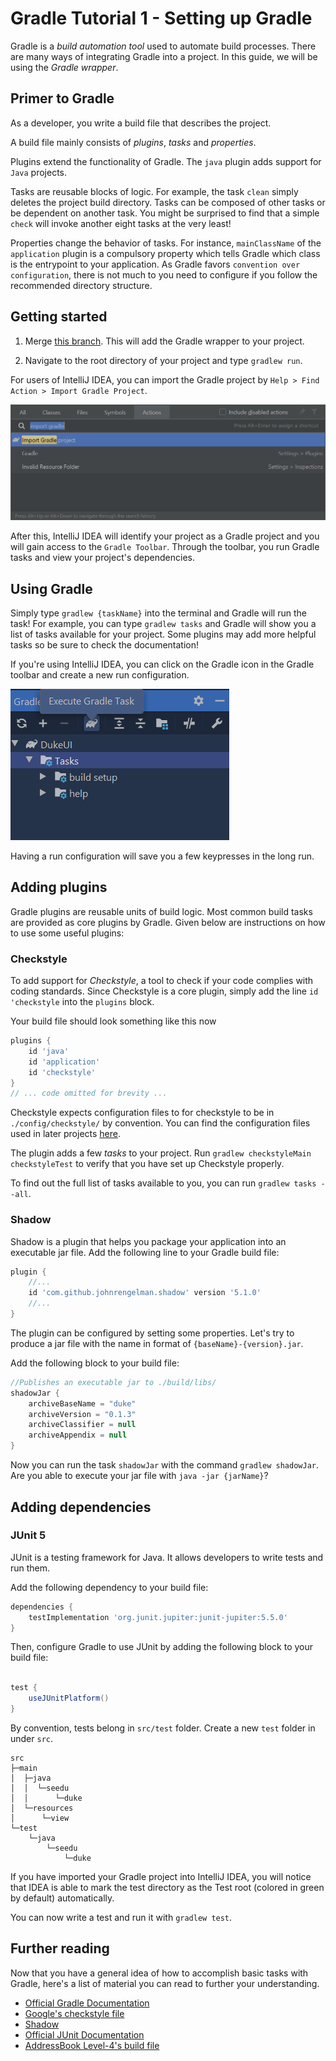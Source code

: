 # Gradle Tutorial 1 - Setting up Gradle

Gradle is a _build automation tool_ used to automate build processes.
There are many ways of integrating Gradle into a project.
In this guide, we will be using the _Gradle wrapper_.

## Primer to Gradle

As a developer, you write a build file that describes the project. 
 
A build file mainly consists of _plugins_, _tasks_ and _properties_. 

Plugins extend the functionality of Gradle. The `java` plugin adds support for `Java` projects.

Tasks are reusable blocks of logic. 
For example, the task `clean` simply deletes the project build directory. 
Tasks can be composed of other tasks or be dependent on another task. 
You might be surprised to find that a simple `check` will invoke another eight tasks at the very least!  

Properties change the behavior of tasks.
For instance, `mainClassName` of the `application` plugin is a compulsory property which tells Gradle which class is the entrypoint to your application.
As Gradle favors `convention over configuration`, there is not much to you need to configure if you follow the recommended directory structure. 

## Getting started 

1. Merge [this branch](https://github.com/se-edu/duke/tree/gradle). This will add the Gradle wrapper to your project.

2. Navigate to the root directory of your project and type `gradlew run`.

For users of IntelliJ IDEA, you can import the Gradle project by `Help > Find Action > Import Gradle Project`.

![Import Gradle](assets/ImportGradle.png)

After this, IntelliJ IDEA will identify your project as a Gradle project and you will gain access to the `Gradle Toolbar`.
Through the toolbar, you run Gradle tasks and view your project's dependencies.

## Using Gradle

Simply type `gradlew {taskName}` into the terminal and Gradle will run the task!
For example, you can type `gradlew tasks` and Gradle will show you a list of tasks available for your project.
Some plugins may add more helpful tasks so be sure to check the documentation!

If you're using IntelliJ IDEA, you can click on the Gradle icon in the Gradle toolbar and create a new run configuration. 

![Gradle icon](assets/GradleIcon.png)

Having a run configuration will save you a few keypresses in the long run.   

## Adding plugins

Gradle plugins are reusable units of build logic. 
Most common build tasks are provided as core plugins by Gradle. 
Given below are instructions on how to use some useful plugins:

### Checkstyle
To add support for _Checkstyle_, a tool to check if your code complies with coding standards.
Since Checkstyle is a core plugin, simply add the line `id 'checkstyle` into the `plugins` block.

Your build file should look something like this now 

```groovy
plugins {
    id 'java'
    id 'application'
    id 'checkstyle'
}
// ... code omitted for brevity ... 
```

Checkstyle expects configuration files to for checkstyle to be in `./config/checkstyle/` by convention.
You can find the configuration files used in later projects [here](https://github.com/se-edu/addressbook-level3/tree/master/config/checkstyle).

The plugin adds a few _tasks_ to your project.
Run `gradlew checkstyleMain checkstyleTest` to verify that you have set up Checkstyle properly.

To find out the full list of tasks available to you, you can run `gradlew tasks --all`.

### Shadow

Shadow is a plugin that helps you package your application into an executable jar file.
Add the following line to your Gradle build file:

```groovy
plugin {
    //...
    id 'com.github.johnrengelman.shadow' version '5.1.0'
    //...
}
```

The plugin can be configured by setting some properties.
Let's try to produce a jar file with the name in format of `{baseName}-{version}.jar`.

Add the following block to your build file:

```groovy
//Publishes an executable jar to ./build/libs/ 
shadowJar {
    archiveBaseName = "duke"
    archiveVersion = "0.1.3"
    archiveClassifier = null
    archiveAppendix = null
}
```

Now you can run the task `shadowJar` with the command `gradlew shadowJar`.
Are you able to execute your jar file with `java -jar {jarName}`?

## Adding dependencies 

### JUnit 5

JUnit is a testing framework for Java. 
It allows developers to write tests and run them.

Add the following dependency to your build file:

```groovy
dependencies {
    testImplementation 'org.junit.jupiter:junit-jupiter:5.5.0'
}
```

Then, configure Gradle to use JUnit by adding the following block to your build file:

```groovy

test {
    useJUnitPlatform()
}
```
By convention, tests belong in `src/test` folder. 
Create a new `test` folder in under `src`.

```
src
├─main
│  ├─java
│  │  └─seedu
│  │      └─duke
│  └─resources
│      └─view
└─test
    └─java
        └─seedu
            └─duke
```

If you have imported your Gradle project into IntelliJ IDEA, you will notice that IDEA is able to mark the test 
directory as the Test root (colored in green by default) automatically.

You can now write a test and run it with `gradlew test`.

## Further reading

Now that you have a general idea of how to accomplish basic tasks with Gradle, here's a list of material you can read
 to further your understanding.
 
- [Official Gradle Documentation](https://docs.gradle.org/current/userguide/userguide.html)
- [Google's checkstyle file](https://github.com/checkstyle/checkstyle/blob/master/src/main/resources/google_checks.xml)
- [Shadow](https://imperceptiblethoughts.com/shadow/introduction/)
- [Official JUnit Documentation](https://junit.org/junit5/docs/current/user-guide/#writing-tests)
- [AddressBook Level-4's build file](https://github.com/se-edu/addressbook-level4/blob/master/build.gradle)